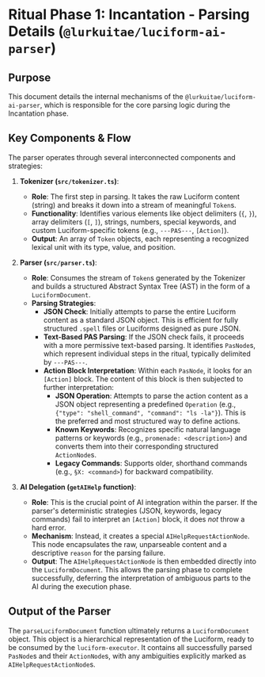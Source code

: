 # Ritual Phase 1: Incantation - Parsing Details (`@lurkuitae/luciform-ai-parser`)

## Purpose

This document details the internal mechanisms of the `@lurkuitae/luciform-ai-parser`, which is responsible for the core parsing logic during the Incantation phase.

## Key Components & Flow

The parser operates through several interconnected components and strategies:

1.  **Tokenizer (`src/tokenizer.ts`)**:
    *   **Role**: The first step in parsing. It takes the raw Luciform content (string) and breaks it down into a stream of meaningful `Token`s.
    *   **Functionality**: Identifies various elements like object delimiters (`{`, `}`), array delimiters (`[`, `]`), strings, numbers, special keywords, and custom Luciform-specific tokens (e.g., `---PAS---`, `[Action]`).
    *   **Output**: An array of `Token` objects, each representing a recognized lexical unit with its type, value, and position.

2.  **Parser (`src/parser.ts`)**:
    *   **Role**: Consumes the stream of `Token`s generated by the Tokenizer and builds a structured Abstract Syntax Tree (AST) in the form of a `LuciformDocument`.
    *   **Parsing Strategies**:
        *   **JSON Check**: Initially attempts to parse the entire Luciform content as a standard JSON object. This is efficient for fully structured `.spell` files or Luciforms designed as pure JSON.
        *   **Text-Based PAS Parsing**: If the JSON check fails, it proceeds with a more permissive text-based parsing. It identifies `PasNode`s, which represent individual steps in the ritual, typically delimited by `---PAS---`.
        *   **Action Block Interpretation**: Within each `PasNode`, it looks for an `[Action]` block. The content of this block is then subjected to further interpretation:
            *   **JSON Operation**: Attempts to parse the action content as a JSON object representing a predefined `Operation` (e.g., `{"type": "shell_command", "command": "ls -la"}`). This is the preferred and most structured way to define actions.
            *   **Known Keywords**: Recognizes specific natural language patterns or keywords (e.g., `promenade: <description>`) and converts them into their corresponding structured `ActionNode`s.
            *   **Legacy Commands**: Supports older, shorthand commands (e.g., `§X: <command>`) for backward compatibility.

3.  **AI Delegation (`getAIHelp` function)**:
    *   **Role**: This is the crucial point of AI integration within the parser. If the parser's deterministic strategies (JSON, keywords, legacy commands) fail to interpret an `[Action]` block, it does *not* throw a hard error.
    *   **Mechanism**: Instead, it creates a special `AIHelpRequestActionNode`. This node encapsulates the raw, unparseable content and a descriptive `reason` for the parsing failure.
    *   **Output**: The `AIHelpRequestActionNode` is then embedded directly into the `LuciformDocument`. This allows the parsing phase to complete successfully, deferring the interpretation of ambiguous parts to the AI during the execution phase.

## Output of the Parser

The `parseLuciformDocument` function ultimately returns a `LuciformDocument` object. This object is a hierarchical representation of the Luciform, ready to be consumed by the `luciform-executor`. It contains all successfully parsed `PasNode`s and their `ActionNode`s, with any ambiguities explicitly marked as `AIHelpRequestActionNode`s.
